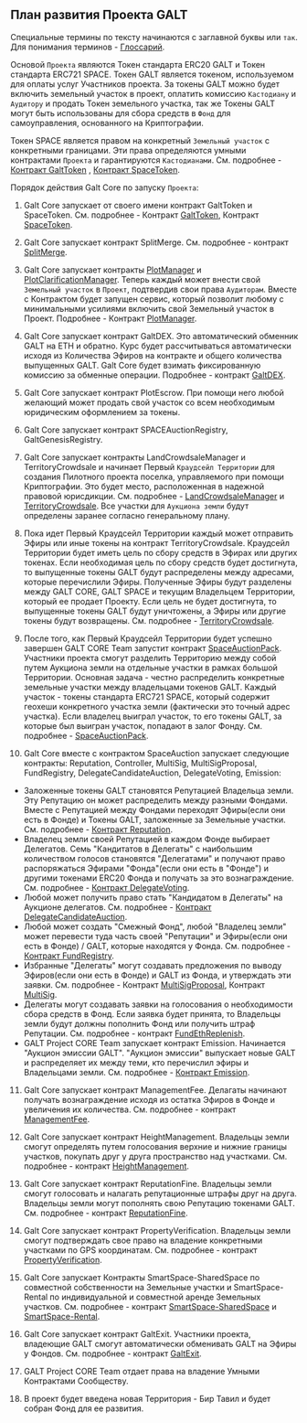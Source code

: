 ## План развития Проекта GALT
Специальные термины по тексту начинаются с заглавной буквы или `так`. Для понимания терминов - [Глоссарий](Glossary.md).

Основой `Проекта` являются Токен стандарта ERC20 GALT и Токен стандарта ERC721 SPACE. Токен GALT является токеном, используемом для оплаты услуг Участников проекта. За токены GALT можно будет включить земельный участок в проект, оплатить комиссию `Кастодиану` и `Аудитору` и продать Токен земельного участка, так же Токены GALT могут быть использованы для сбора средств в `Фонд` для самоуправления, основанного на Криптографии. 

Токен SPACE является правом на конкретный `Земельный участок` с конкретными границами. Эти права определяются умными контрактами `Проекта` и гарантируются `Кастодианами`. См. подробнее - [Контракт GaltToken](contracts/GaltToken.md) , [Контракт SpaceToken](contracts/SpaceToken.md).

Порядок действия Galt Core по запуску `Проекта`:

1. Galt Core запускает от своего имени контракт GaltToken и SpaceToken. См. подробнее - Контракт [GaltToken](contracts/GaltToken.md), Контракт [SpaceToken](contracts/SpaceToken.md).

2. Galt Core запускает контракт SplitMerge. См. подробнее - контракт [SplitMerge](contracts/SplitMerge.md).

3. Galt Core запускает контракты [PlotManager](contracts/PlotManager.md) и [PlotClarificationManager](contracts/PlotClarificationManager.md). Теперь каждый может внести свой `Земельный участок` в `Проект`, подтвердив свои права `Аудиторам`. Вместе с Контрактом будет запущен сервис, который позволит любому с минимальными усилиями включить свой Земельный участок в Проект. Подробнее - Контракт [PlotManager](contracts/PlotManager.md).

4. Galt Core запускает контракт GaltDEX. Это автоматический обменник GALT на ETH и обратно. Курс будет рассчитываться автоматически исходя из Количества Эфиров на контракте и общего количества выпущенных GALT. Galt Core будет взимать фиксированную комиссию за обменные операции. Подробнее - контракт [GaltDEX](contracts/GaltDEX.md).

5. Galt Core запускает контракт PlotEscrow. При помощи него любой желающий может продать свой участок со всем необходимым юридическим оформлением за токены. 

6. Galt Core запускает контракт SPACEAuctionRegistry, GaltGenesisRegistry.

7. Galt Core запускает контракты LandCrowdsaleManager и TerritoryCrowdsale и начинает Первый `Краудсейл Территории` для создания Пилотного проекта поселка, управляемого при помощи Криптографии. Это будет место, расположенная в надежной правовой юрисдикции. См. подробнее - [LandCrowdsaleManager](contracts/LandCrowdsaleManager.md) и [TerritoryCrowdsale](contracts/TerritoryCrowdsale.md). Все участки для `Аукциона земли` будут определены заранее согласно генеральному плану. 

8. Пока идет Первый Краудсейл Территории каждый может отправить Эфиры или иные токены на контракт TerritoryCrowdsale. Краудсейл Территории будет иметь цель по сбору средств в Эфирах или других токенах. Если необходимая цель по сбору средств будет достигнута, то выпущенные токены GALT будут распределены между адресами, которые перечислили Эфиры. Полученные Эфиры будут разделены между GALT CORE, GALT SPACE и текущим Владельцем Территории, который ее продает Проекту. Если цель не будет достигнута, то выпущенные токены GALT будут уничтожены, а Эфиры или другие токены будут возвращены. См. подробнее - [TerritoryCrowdsale](contracts/TerritoryCrowdsale.md).

9. После того, как Первый Краудсейл Территории будет успешно завершен GALT CORE Team запустит контракт [SpaceAuctionPack](contracts/SpaceAuctionPack.md). Участники проекта смогут разделить Территорию между собой путем Аукциона земли на отдельные участки в рамках большой Территории. Основная задача - честно распределить конкретные земельные участки между владельцами токенов GALT. Каждый участок - токены стандарта ERC721 SPACE, который содержит геохеши конкретного участка земли (фактически это точный адрес участка). Если владелец выиграл участок, то его токены GALT, за которые был выигран участок, попадают в залог Фонду. См. подробнее - [SpaceAuctionPack](contracts/SpaceAuctionPack.md).

10. Galt Core вместе с контрактом SpaceAuction запускает следующие контракты: Reputation, Controller, MultiSig, MultiSigProposal, FundRegistry, DelegateCandidateAuction, DelegateVoting, Emission:
- Заложенные токены GALT становятся Репутацией Владельца земли. Эту Репутацию он может распределить между разными Фондами. Вместе с Репутацией между Фондами переходят Эфиры(если они есть в Фонде) и Токены GALT, заложенные за Земельные участки. См. подробнее - [Контракт Reputation](contracts/Reputation.md).
- Владелец земли своей Репутацией в каждом Фонде выбирает Делегатов. Семь "Кандитатов в Делегаты" с наибольшим количеством голосов становятся "Делегатами" и получают право распоряжаться Эфирами "Фонда"(если они есть в "Фонде") и другими токенами ERC20 Фонда и получать за это вознаграждение. См. подробнее - [Контракт DelegateVoting](contracts/DelegateVoting.md).
- Любой может получить право стать "Кандидатом в Делегаты" на Аукционе делегатов. См. подробнее - [Контракт DelegateCandidateAuction](contracts/DelegateCandidateAuction.md).
- Любой может создать "Смежный Фонд", любой "Владелец земли" может перевести туда часть своей "Репутации" и Эфиры(если они есть в Фонде) / GALT, которые находятся у Фонда. См. подробнее - [Контракт FundRegistry](contracts/FundRegistry.md).
- Избранные "Делегаты" могут создавать предложения по выводу Эфиров(если они есть в Фонде) и GALT из Фонда, и утверждать эти заявки. См. подробнее - Контракт [MultiSigProposal](contracts/MultiSigProposal.md), Контракт [MultiSig](contracts/MultiSig.md).
- Делегаты могут создавать заявки на голосования о необходимости сбора средств в Фонд. Если заявка будет принята, то Владельцы земли будут должны пополнить Фонд или получить штраф Репутации. См. подробнее - контракт [FundEthReplenish](contracts/FundEthReplenish.md).
- GALT Project CORE Team запускает контракт Emission. Начинается "Аукцион эмиссии GALT". "Аукцион эмиссии" выпускает новые GALT и распределяет их между теми, кто перечислил эфиры и Владельцами земли. См. подробнее - [Контракт Emission](contracts/Emission.md).

11. Galt Core запускает контракт ManagementFee. Делагаты начинают получать вознаграждение исходя из остатка Эфиров в Фонде и увеличения их количества. См. подробнее - контракт [ManagementFee](contracts/ManagementFee.md).

12. Galt Core запускает контракт HeightManagement. Владельцы земли смогут определять путем голосования верхние и нижние границы участков, покупать друг у друга пространство над участками. См. подробнее - контракт [HeightManagement](contracts/HeightManagement.md).

13. Galt Core запускает контракт ReputationFine. Владельцы земли смогут голосовать и налагать репутационные штрафы друг на друга. Владельцы земли могут пополнять свою Репутацию токенами GALT. См. подробнее - контракт [ReputationFine](contracts/ReputationFine.md).

14. Galt Core запускает контракт PropertyVerification. Владельцы земли смогут подтверждать свое право на владение конкретными участками по GPS координатам. См. подробнее - контракт [PropertyVerification](contracts/PropertyVerification.md).

15. Galt Core запускает Контракты SmartSpace-SharedSpace по совместной собственности на Земельные участки и SmartSpace-Rental по индивидуальной и совместной аренде Земельных участков. См. подробнее - контракт [SmartSpace-SharedSpace](contracts/3rd-party/SmartSpace-SharedSpace.md) и [SmartSpace-Rental](contracts/3rd-party/SmartSpace-Rental.md).  

16. Galt Core запускает контракт GaltExit. Участники проекта, владеющие GALT смогут автоматически обменивать GALT на Эфиры у Фондов. См. подробнее - контракт [GaltExit](contracts/GaltExit.md).

17. GALT Project CORE Team отдает права на владение Умными Контрактами Сообществу.

18. В проект будет введена новая Территория - Бир Тавил и будет собран Фонд для ее развития.
